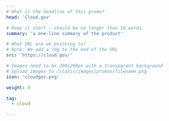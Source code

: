 ```yaml
---
# What is the headline of this promo?
head: 'Cloud.gov'

# Keep it short — should be no longer than 10 words.
summary: 'a one-line summary of the product'

# What URL are we pointing to?
# Note: We add a ?dg to the end of the URL
src: 'https://cloud.gov/'

# Images need to be 200x200px with a transparent background
# Upload images to /static/images/promos/filename.png
icon: 'cloudgov.png'

weight: 3

tag:
  - cloud

---
```

